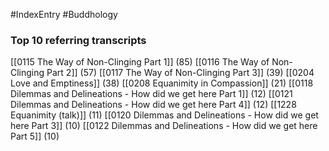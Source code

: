 #IndexEntry #Buddhology

### Top 10 referring transcripts
[[0115 The Way of Non-Clinging Part 1]] (85)
[[0116 The Way of Non-Clinging Part 2]] (57)
[[0117 The Way of Non-Clinging Part 3]] (39)
[[0204 Love and Emptiness]] (38)
[[0208 Equanimity in Compassion]] (21)
[[0118 Dilemmas and Delineations - How did we get here Part 1]] (12)
[[0121 Dilemmas and Delineations - How did we get here Part 4]] (12)
[[1228 Equanimity (talk)]] (11)
[[0120 Dilemmas and Delineations - How did we get here Part 3]] (10)
[[0122 Dilemmas and Delineations - How did we get here Part 5]] (10)

